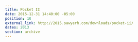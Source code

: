 ```yaml
---
title: Pocket II
date: 2015-12-31 14:40:00 -05:00
position: 10
external_link: http://2015.sawyerh.com/downloads/pocket-ii/
dates: 2013
section: archive
---
```


